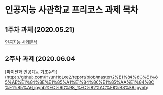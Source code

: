 # 인공지능 사관학교 프리코스 과제 목차

## 1주차 과체 (2020.05.21)
[인공지능 사례분석](https://github.com/HyunHoLee2/report/blob/master/Untitled0.ipynb)
## 2주차 과제 (2020.06.04
[파이썬과 인공지능 기초수학] (https://github.com/HyunHoLee2/report/blob/master/2%E1%84%8C%E1%85%AE%E1%84%8E%E1%85%A1%E1%84%80%E1%85%AA%E1%84%8C%E1%85%A6_ipynb%EC%9D%98_%EC%82%AC%EB%B3%B8.ipynb)
